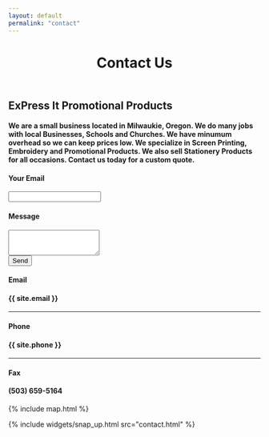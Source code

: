```yaml
---
layout: default
permalink: "contact"
---
```


<header class="site-header">
  <div class="underlay-contact">
    <div class="title-head">
      <h1 class="site-title">Contact Us</h1>
    </div>
  </div>
</header>

<div class="container">

  <h2 class="contact-title">ExPress It Promotional Products</h2>
  <h4 class="contact-excerpt">We are a small business located in Milwaukie, Oregon. We do many jobs with local Businesses, Schools and Churches. We have minumum overhead so we can keep prices low. We specialize in Screen Printing, Embroidery and Promotional Products. We also sell Stationery Products for all occasions. Contact us today for a custom quote.</h4>

  <div class="col-md-6">
    <form form action="https://formspree.io/expressitpromos@gmail.com"
        method="POST">
      <h4 class="font1">Your Email</h4>
      <input type="email" name="email" class="form-control">
      <br />
      <h4 class="font1">Message</h4>
      <textarea class="form-control" rows="3" name="message"></textarea>
      <br />
      <button class="btn btn-submit" type="submit">Send</button>
    </form>
  </div>

  <div class="col-md-6">
    <div class="contact-info">
      <h4 class="font1">Email</h4>
      <h4 class="contact-email">{{ site.email }}</h4>
      <hr />
      <h4 class="font1">Phone</h4>
      <h4 class="contact-phone">{{ site.phone }}</h4>
      <hr />
      <h4 class="font1">Fax</h4>
      <h4 class="contact-fax">(503) 659-5164</h4>
    </div>
  </div>
</div>


<div class="my-map">
  {% include map.html %}
</div>


{% include widgets/snap_up.html src="contact.html" %}
